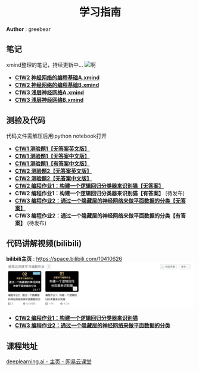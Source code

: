 <h1 align="center">学习指南</h1>

**Author** : greebear


## 笔记

xmind整理的笔记，持续更新中...
<img src="https://github.com/greebear/deeplearning.ai-notes/blob/master/guide/guideAssets/miniApp1.jpg" width="150" alt="啊"/>

- [**C1W2 神经网络的编程基础A.xmind**](https://github.com/greebear/deeplearning.ai-notes/blob/master/xmind/C1W2/C1W2%20%E7%A5%9E%E7%BB%8F%E7%BD%91%E7%BB%9C%E7%9A%84%E7%BC%96%E7%A8%8B%E5%9F%BA%E7%A1%80A.xmind)<br>
- [**C1W2 神经网络的编程基础B.xmind**](https://github.com/greebear/deeplearning.ai-notes/blob/master/xmind/C1W2/C1W2%20%E7%A5%9E%E7%BB%8F%E7%BD%91%E7%BB%9C%E7%9A%84%E7%BC%96%E7%A8%8B%E5%9F%BA%E7%A1%80B.xmind)<br>
- [**C1W3 浅层神经网络A.xmind**](https://github.com/greebear/deeplearning.ai-notes/blob/master/xmind/C1W3/C1W3%20%E6%B5%85%E5%B1%82%E7%A5%9E%E7%BB%8F%E7%BD%91%E7%BB%9CA.xmind)<br>
- [**C1W3 浅层神经网络B.xmind**](https://github.com/greebear/deeplearning.ai-notes/blob/master/xmind/C1W3/C1W3%20%E6%B5%85%E5%B1%82%E7%A5%9E%E7%BB%8F%E7%BD%91%E7%BB%9CB.xmind)<br>

## 测验及代码

代码文件需解压后用ipython notebook打开
- [**C1W1 测验题1【无答案英文版】**](./trials/C1W1/trialC1W1.jpg)
- [**C1W1 测验题1【无答案中文版】**](./trials/C1W1_noAnswers.md)
- [**C1W1 测验题1【有答案中文版】**](./trials/C1W1_withAnswers.md)
- [**C1W2 测验题2【无答案英文版】**](./trials/C1W2/trialC1W2.jpg)
- [**C1W2 测验题2【无答案中文版】**](./trials/C1W2_noAnswers.md)
- [**C1W2 编程作业1：构建一个逻辑回归分类器来识别猫【无答案】**](./assignment/assignment_noAnswers/C1/assignment2(C1W2).zip)<br>
- **C1W2 编程作业1：构建一个逻辑回归分类器来识别猫【有答案】** (待发布)
- [**C1W3 编程作业2：通过一个隐藏层的神经网络来做平面数据的分类【无答案】**](./assignment/assignment_noAnswers/C1/assignment3(C1W3).zip)<br>
- **C1W3 编程作业2：通过一个隐藏层的神经网络来做平面数据的分类【有答案】** (待发布)

## 代码讲解视频(bilibili)
**bilibili主页** : https://space.bilibili.com/10410626
![](./assets/bilibiliDemo.jpg)
- [**C1W2 编程作业1：构建一个逻辑回归分类器来识别猫**](https://www.bilibili.com/video/av50307869)<br>
- [**C1W3 编程作业2：通过一个隐藏层的神经网络来做平面数据的分类**](https://www.bilibili.com/video/av51486088)<br>

## 课程地址

[deeplearning.ai - 主页 - 网易云课堂](https://study.163.com/provider/2001053000/index.htm)
